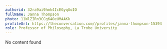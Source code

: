 ```yaml
---
authorid: 32ra9ai9hmk4IcEGyqUoIO
fullName: Janna Thompson
photo: 11WlZIRn3CCg64OeUMAAKk
profileUrl: https://theconversation.com//profiles/janna-thompson-15394
role: Professor of Philosophy, La Trobe University
---
```

No content found